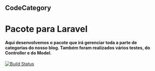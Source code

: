 ## CodeCategory
# Pacote para Laravel

#### Aqui desenvolvemos o pacote que irá gerenciar toda a parte de categorias do nosso blog. Também foram realizados vários testes, do Controller e do Model.

[![Build Status](https://travis-ci.org/schenato/code-category.svg?branch=master)](https://travis-ci.org/schenato/code-category)
